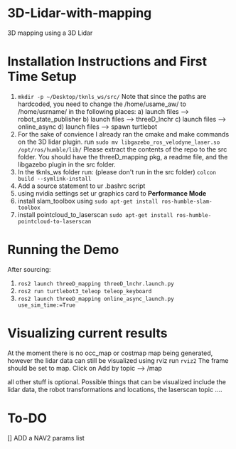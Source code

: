 # 3D-Lidar-with-mapping
3D mapping using a 3D Lidar

# Installation Instructions and First Time Setup

1) ```mkdir -p ~/Desktop/tknls_ws/src/```
   Note that since the paths are hardcoded, you need to change the /home/usame_aw/ to /home/usrname/ in the following places:
   a) launch files --> robot_state_publisher
   b) launch files --> threeD_lnchr
   c) launch files --> online_async
   d) launch files --> spawn turtlebot
3) For the sake of convience I already ran the cmake and make commands on the 3D lidar plugin. run ```sudo mv libgazebo_ros_velodyne_laser.so /opt/ros/humble/lib/```
   Please extract the contents of the repo to the src folder. You should have the threeD_mapping pkg, a readme file, and the libgazebo plugin in the src folder.
5) In the tknls_ws folder run: (please don't run in the src folder)
   ```colcon build --symlink-install```
6) Add a source statement to ur .bashrc script
7) using nvidia settings set ur graphics card to **Performance Mode**
8) install slam_toolbox using ```sudo apt-get install ros-humble-slam-toolbox```
9) install pointcloud_to_laserscan ```sudo apt-get install ros-humble-pointcloud-to-laserscan```

# Running the Demo
After sourcing: 
1) ```ros2 launch threeD_mapping threeD_lnchr.launch.py```
2) ```ros2 run turtlebot3_teleop teleop_keyboard```
3) ```ros2 launch threeD_mapping online_async_launch.py use_sim_time:=True```

# Visualizing current results
At the moment there is no occ_map or costmap map being generated, however the lidar data can still be visualized using rviz
run ```rviz2``` 
The frame should be set to map.
Click on Add by topic --> /map

all other stuff is optional. Possible things that can be visualized include the lidar data, the robot transformations and locations, the laserscan topic ....

# To-DO
[] ADD a NAV2 params list

